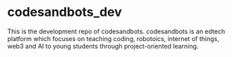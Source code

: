 # codesandbots_dev
This is the development repo of codesandbots.
codesandbots is an edtech platform which focuses on teaching coding, robotoics, internet of things, web3 and AI to young students through project-oriented learning.
